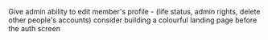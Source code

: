 Give admin ability to edit member's profile - (life status, admin rights, delete other people's accounts)
consider building a colourful landing page before the auth screen
